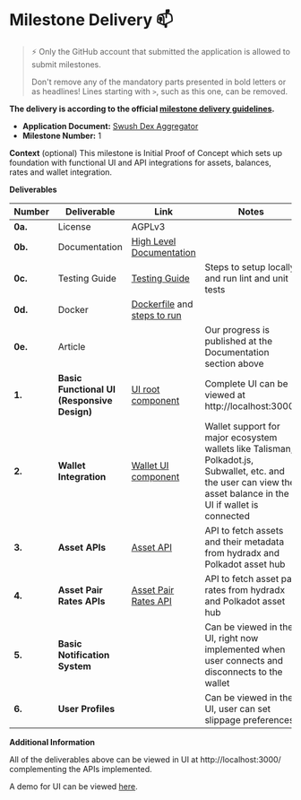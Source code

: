 # Milestone Delivery :mailbox:

> ⚡ Only the GitHub account that submitted the application is allowed to submit milestones. 
> 
> Don't remove any of the mandatory parts presented in bold letters or as headlines! Lines starting with `>`, such as this one, can be removed.

**The delivery is according to the official [milestone delivery guidelines](https://github.com/w3f/Grants-Program/blob/master/docs/Support%20Docs/milestone-deliverables-guidelines.md).**  

* **Application Document:** [Swush Dex Aggregator](https://github.com/w3f/Grants-Program/blob/master/applications/swush-dex-aggregator.md)
* **Milestone Number:** 1

**Context** (optional)
This milestone is Initial Proof of Concept which sets up foundation with functional UI and API integrations for assets, balances, rates and wallet integration.

**Deliverables**


| Number | Deliverable | Link | Notes |
| --- | --- | --- | --- |
| **0a.** | License | AGPLv3  |
| **0b.** | Documentation | [High Level Documentation](https://github.com/swush-network/swush-dex-aggregator/blob/main/docs/high-level-documentation.md) | 
| **0c.** | Testing Guide | [Testing Guide](https://github.com/swush-labs/swush-app?tab=readme-ov-file#getting-started) | Steps to setup locally and run lint and unit tests |
| **0d.** | Docker | [Dockerfile](https://github.com/swush-labs/swush-app/blob/dev/docker-compose.yml) and [steps to run](https://github.com/swush-labs/swush-app?tab=readme-ov-file#docker-development-environment) | 
| **0e.** | Article | | Our progress is published at the Documentation section above
| **1.** | **Basic Functional UI (Responsive Design)** |[UI root component](https://github.com/swush-labs/swush-app/blob/dev/apps/web/src/app/page.tsx) | Complete UI can be viewed at http://localhost:3000/
| **2.** | **Wallet Integration** | [Wallet UI component](https://github.com/swush-labs/swush-app/blob/dev/apps/web/src/components/swap/WalletButton.tsx)| Wallet support for major ecosystem wallets like Talisman, Polkadot.js, Subwallet, etc. and the user can view the asset balance in the UI if wallet is connected
| **3.** | **Asset APIs** | [Asset API](https://github.com/swush-labs/swush-app/blob/dev/packages/api/src/routes/assets.ts#L24-L55)| API to fetch assets and their metadata from hydradx and Polkadot asset hub
| **4.** | **Asset Pair Rates APIs** | [Asset Pair Rates API](https://github.com/swush-labs/swush-app/blob/dev/packages/api/src/routes/assets.ts#L57-L113)| API to fetch asset pair rates from hydradx and Polkadot asset hub
| **5.** | **Basic Notification System** | | Can be viewed in the UI, right now implemented when user connects and disconnects to the wallet
| **6.** | **User Profiles** | | Can be viewed in the UI, user can set slippage preferences


**Additional Information**

All of the deliverables above can be viewed in UI at http://localhost:3000/ complementing the APIs implemented.

A demo for UI can be viewed [here](https://www.loom.com/share/3dd0f5b4bb2040fa871b8b5a469c4e3a?sid=115150bb-f80b-4c76-b922-c461891564ce).
